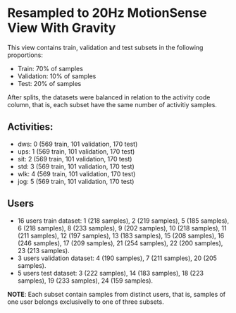 # Resampled to 20Hz MotionSense View With Gravity

This view contains train, validation and test subsets in the following proportions:
- Train: 70% of samples
- Validation: 10% of samples
- Test: 20% of samples

After splits, the datasets were balanced in relation to the activity code column, that is, each subset have the same number of activitiy samples.

## Activities:
- dws: 0 (569 train, 101 validation, 170 test)
- ups: 1 (569 train, 101 validation, 170 test)
- sit: 2 (569 train, 101 validation, 170 test)
- std: 3 (569 train, 101 validation, 170 test)
- wlk: 4 (569 train, 101 validation, 170 test)
- jog: 5 (569 train, 101 validation, 170 test)

## Users
- 16 users train dataset: 1 (218 samples), 2 (219 samples), 5 (185 samples), 6 (218 samples), 8 (233 samples), 9 (202 samples), 10 (218 samples), 11 (211 samples), 12 (197 samples), 13 (183 samples), 15 (208 samples), 16 (246 samples), 17 (209 samples), 21 (254 samples), 22 (200 samples), 23 (213 samples).
- 3 users validation dataset: 4 (190 samples), 7 (211 samples), 20 (205 samples).
- 5 users test dataset: 3 (222 samples), 14 (183 samples), 18 (223 samples), 19 (233 samples), 24 (159 samples).

**NOTE**: Each subset contain samples from distinct users, that is, samples of one user belongs exclusivelly to one of three subsets.

